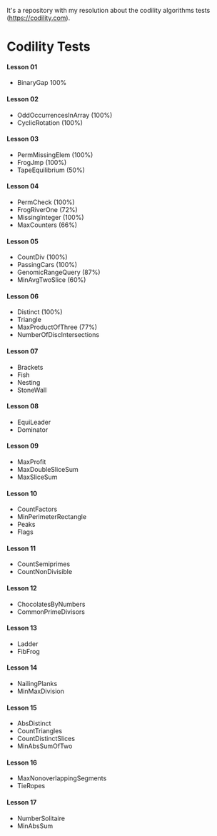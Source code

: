 It's a repository with my resolution about the codility algorithms tests (https://codility.com). 

# Codility Tests

#### Lesson 01
  - BinaryGap 100%
  
#### Lesson 02
  - OddOccurrencesInArray (100%)
  - CyclicRotation (100%)

#### Lesson 03
  - PermMissingElem (100%)
  - FrogJmp (100%)
  - TapeEquilibrium (50%)
  
#### Lesson 04
  - PermCheck (100%)
  - FrogRiverOne (72%)
  - MissingInteger (100%)
  - MaxCounters (66%)
  
#### Lesson 05
  - CountDiv (100%)
  - PassingCars (100%)
  - GenomicRangeQuery (87%)
  - MinAvgTwoSlice (60%)

#### Lesson 06
  - Distinct (100%)
  - Triangle
  - MaxProductOfThree (77%)
  - NumberOfDiscIntersections

#### Lesson 07
  - Brackets
  - Fish
  - Nesting
  - StoneWall

#### Lesson 08
  - EquiLeader
  - Dominator

#### Lesson 09
  - MaxProfit
  - MaxDoubleSliceSum
  - MaxSliceSum

#### Lesson 10
  - CountFactors
  - MinPerimeterRectangle
  - Peaks
  - Flags

#### Lesson 11
  - CountSemiprimes
  - CountNonDivisible

#### Lesson 12
  - ChocolatesByNumbers
  - CommonPrimeDivisors
  
#### Lesson 13
  - Ladder
  - FibFrog
  
#### Lesson 14
  - NailingPlanks
  - MinMaxDivision

#### Lesson 15
  - AbsDistinct
  - CountTriangles
  - CountDistinctSlices
  - MinAbsSumOfTwo

#### Lesson 16
  - MaxNonoverlappingSegments
  - TieRopes
  
#### Lesson 17
  - NumberSolitaire
  - MinAbsSum